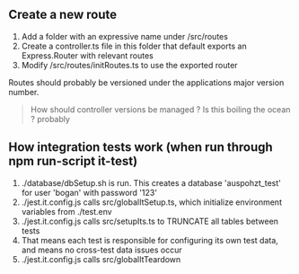 ## Create a new route

1. Add a folder with an expressive name under /src/routes
2. Create a controller.ts file in this folder that default exports an Express.Router with relevant routes
3. Modify /src/routes/initRoutes.ts to use the exported router

Routes should probably be versioned under the applications major version number.
> How should controller versions be managed ? Is this boiling the ocean ? probably


## How integration tests work (when run through npm run-script it-test)

1. ./database/dbSetup.sh is run. This creates a database 'auspohzt_test' for user 'bogan' with password '123'
2. ./jest.it.config.js calls src/globalItSetup.ts, which initialize environment variables from ./test.env
3. ./jest.it.config.js calls src/setupIts.ts to TRUNCATE all tables between tests
4. That means each test is responsible for configuring its own test data, and means no cross-test data issues occur
5. ./jest.it.config.js calls src/globalItTeardown